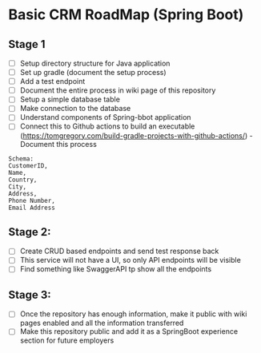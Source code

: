 # Basic CRM RoadMap (Spring Boot)

## Stage 1
* [ ] Setup directory structure for Java application
* [ ] Set up gradle (document the setup process)
* [ ] Add a test endpoint
* [ ] Document the entire process in wiki page of this repository
* [ ] Setup a simple database table
* [ ] Make connection to the database
* [ ] Understand components of Spring-bbot application
* [ ] Connect this to Github actions to build an executable (https://tomgregory.com/build-gradle-projects-with-github-actions/) - Document this process

```
Schema:
CustomerID,
Name,
Country,
City,
Address,
Phone Number,
Email Address
```

## Stage 2:
* [ ] Create CRUD based endpoints and send test response back
* [ ] This service will not have a UI, so only API endpoints will be visible
* [ ] Find something like SwaggerAPI tp show all the endpoints

## Stage 3:
* [ ] Once the repository has enough information, make it public with wiki pages enabled and all the information transferred
* [ ] Make this repository public and add it as a SpringBoot experience section for future employers
